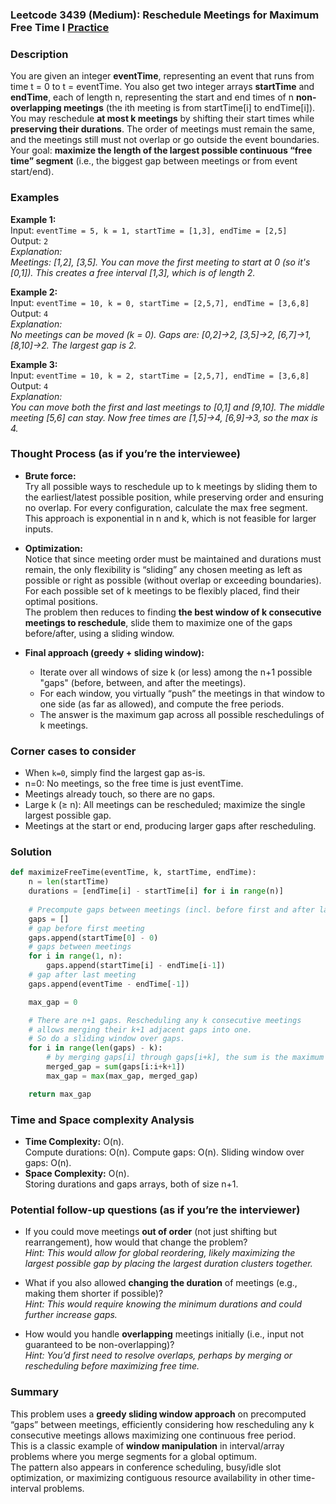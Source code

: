 ### Leetcode 3439 (Medium): Reschedule Meetings for Maximum Free Time I [Practice](https://leetcode.com/problems/reschedule-meetings-for-maximum-free-time-i)

### Description  
You are given an integer **eventTime**, representing an event that runs from time t = 0 to t = eventTime. You also get two integer arrays **startTime** and **endTime**, each of length n, representing the start and end times of n **non-overlapping meetings** (the ith meeting is from startTime[i] to endTime[i]).  
You may reschedule **at most k meetings** by shifting their start times while **preserving their durations**. The order of meetings must remain the same, and the meetings still must not overlap or go outside the event boundaries.  
Your goal: **maximize the length of the largest possible continuous “free time” segment** (i.e., the biggest gap between meetings or from event start/end).

### Examples  

**Example 1:**  
Input: `eventTime = 5, k = 1, startTime = [1,3], endTime = [2,5]`  
Output: `2`  
*Explanation:  
Meetings: [1,2], [3,5]. You can move the first meeting to start at 0 (so it's [0,1]). This creates a free interval [1,3], which is of length 2.*

**Example 2:**  
Input: `eventTime = 10, k = 0, startTime = [2,5,7], endTime = [3,6,8]`  
Output: `4`  
*Explanation:  
No meetings can be moved (k = 0). Gaps are: [0,2]→2, [3,5]→2, [6,7]→1, [8,10]→2. The largest gap is 2.*

**Example 3:**  
Input: `eventTime = 10, k = 2, startTime = [2,5,7], endTime = [3,6,8]`  
Output: `4`  
*Explanation:  
You can move both the first and last meetings to [0,1] and [9,10]. The middle meeting [5,6] can stay. Now free times are [1,5]→4, [6,9]→3, so the max is 4.*

### Thought Process (as if you’re the interviewee)  
- **Brute force:**  
  Try all possible ways to reschedule up to k meetings by sliding them to the earliest/latest possible position, while preserving order and ensuring no overlap. For every configuration, calculate the max free segment.  
  This approach is exponential in n and k, which is not feasible for larger inputs.

- **Optimization:**  
  Notice that since meeting order must be maintained and durations must remain, the only flexibility is “sliding” any chosen meeting as left as possible or right as possible (without overlap or exceeding boundaries).  
  For each possible set of k meetings to be flexibly placed, find their optimal positions.  
  The problem then reduces to finding **the best window of k consecutive meetings to reschedule**, slide them to maximize one of the gaps before/after, using a sliding window.

- **Final approach (greedy + sliding window):**  
  - Iterate over all windows of size k (or less) among the n+1 possible "gaps" (before, between, and after the meetings).
  - For each window, you virtually “push” the meetings in that window to one side (as far as allowed), and compute the free periods.
  - The answer is the maximum gap across all possible reschedulings of k meetings.

### Corner cases to consider  
- When `k=0`, simply find the largest gap as-is.
- n=0: No meetings, so the free time is just eventTime.
- Meetings already touch, so there are no gaps.
- Large k (≥ n): All meetings can be rescheduled; maximize the single largest possible gap.
- Meetings at the start or end, producing larger gaps after rescheduling.

### Solution

```python
def maximizeFreeTime(eventTime, k, startTime, endTime):
    n = len(startTime)
    durations = [endTime[i] - startTime[i] for i in range(n)]
    
    # Precompute gaps between meetings (incl. before first and after last)
    gaps = []
    # gap before first meeting
    gaps.append(startTime[0] - 0)
    # gaps between meetings
    for i in range(1, n):
        gaps.append(startTime[i] - endTime[i-1])
    # gap after last meeting
    gaps.append(eventTime - endTime[-1])

    max_gap = 0

    # There are n+1 gaps. Rescheduling any k consecutive meetings
    # allows merging their k+1 adjacent gaps into one.
    # So do a sliding window over gaps.
    for i in range(len(gaps) - k):
        # by merging gaps[i] through gaps[i+k], the sum is the maximum possible gap
        merged_gap = sum(gaps[i:i+k+1])
        max_gap = max(max_gap, merged_gap)

    return max_gap
```

### Time and Space complexity Analysis  

- **Time Complexity:** O(n).  
  Compute durations: O(n). Compute gaps: O(n). Sliding window over gaps: O(n).
- **Space Complexity:** O(n).  
  Storing durations and gaps arrays, both of size n+1.

### Potential follow-up questions (as if you’re the interviewer)  

- If you could move meetings **out of order** (not just shifting but rearrangement), how would that change the problem?  
  *Hint: This would allow for global reordering, likely maximizing the largest possible gap by placing the largest duration clusters together.*

- What if you also allowed **changing the duration** of meetings (e.g., making them shorter if possible)?  
  *Hint: This would require knowing the minimum durations and could further increase gaps.*

- How would you handle **overlapping** meetings initially (i.e., input not guaranteed to be non-overlapping)?  
  *Hint: You’d first need to resolve overlaps, perhaps by merging or rescheduling before maximizing free time.*

### Summary
This problem uses a **greedy sliding window approach** on precomputed “gaps” between meetings, efficiently considering how rescheduling any k consecutive meetings allows maximizing one continuous free period.  
This is a classic example of **window manipulation** in interval/array problems where you merge segments for a global optimum.  
The pattern also appears in conference scheduling, busy/idle slot optimization, or maximizing contiguous resource availability in other time-interval problems.
